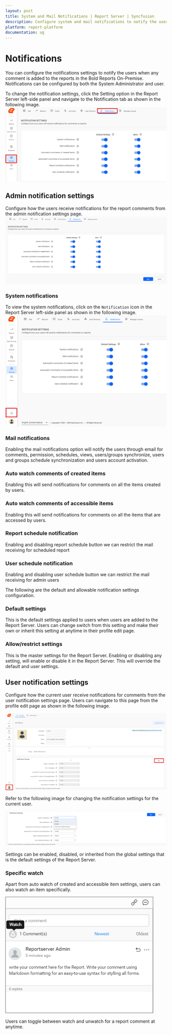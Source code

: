 ```yaml
---
layout: post
title: System and Mail Notifications | Report Server | Syncfusion
description: Configure system and mail notifications to notify the users when any comment added on reports in the Bold Reports On-Premise.
platform: report-platform
documentation: ug
---
```


# Notifications

You can configure the notifications settings to notify the users when any comment is added to the reports in the Bold Reports On-Premise. Notifications can be configured by both the System Administrator and user.

To change the notification settings, click the Setting option in the Report Server left-side panel and navigate to the Notification tab as shown in the following image.
![Notification settings page](/static/assets/on-premise/images/notifications/notifications-settings.png)

## Admin notification settings

Configure how the users receive notifications for the report comments from the admin notification settings page.
![Admin notification settings](/static/assets/on-premise/images/notifications/admin-notifications-settings.png)

### System notifications

To view the system notifications, click on the `Notification` icon in the Report Server left-side panel as shown in the following image.
![System notifications](/static/assets/on-premise/images/notifications/system-notifications.png)

### Mail notifications

Enabling the mail notifications option will notify the users through email for comments, permission, schedules, views, users/groups synchronize, users and groups schedule synchronization and users account activation.

### Auto watch comments of created items

Enabling this will send notifications for comments on all the items created by users.

### Auto watch comments of accessible items

Enabling this will send notifications for comments on all the items that are accessed by users.

### Report schedule notification

Enabling and disabling report schedule button we can restrict the mail receiving for scheduled report

### User schedule notification

Enabling and disabling user schedule button we can restrict the mail receiving for admin users

The following are the default and allowable notification settings configuration.

### Default settings

This is the default settings applied to users when users are added to the Report Server. Users can change switch from this setting and make their own or inherit this setting at anytime in their profile edit page.

### Allow/restrict settings

This is the master settings for the Report Server. Enabling or disabling any setting, will enable or disable it in the Report Server. This will override the default and user settings.

## User notification settings

Configure how the current user receive notifications for comments from the user notification settings page. Users can navigate to this page from the profile edit page as shown in the following image.

![User notification settings](/static/assets/on-premise/images/notifications/user-notifications-settings-navigation.png)

Refer to the following image for changing the notification settings for the current user.

![User notification settings options](/static/assets/on-premise/images/notifications/user-notifications-settings.png)

Settings can be enabled, disabled, or inherited from the global settings that is the default settings of the Report Server.

### Specific watch

Apart from auto watch of created and accessible item settings, users can also watch an item specifically.

![Report Specific watch](/static/assets/on-premise/images/notifications/report-specific-notifications.png)

Users can toggle between watch and unwatch for a report comment at anytime.
